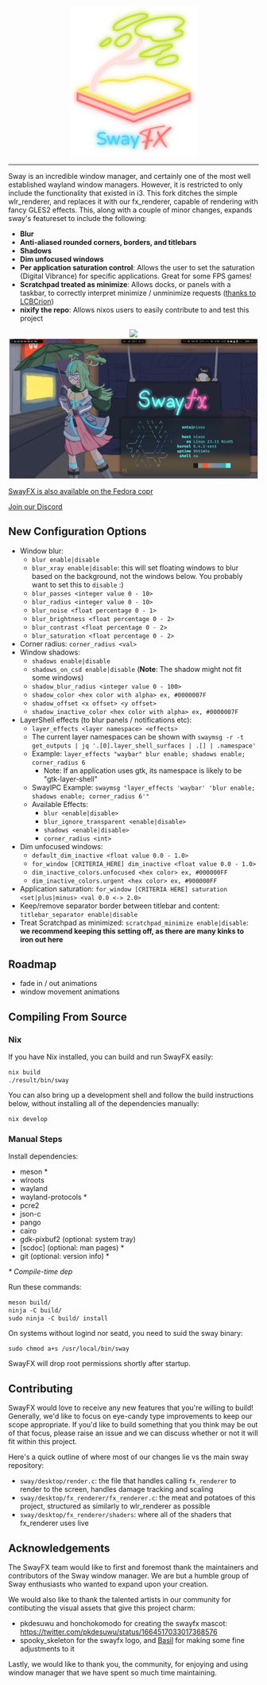 <p align="center">
    <img src="assets/swayfx_logo.svg" width="256" alt="swayfx logo">
</p>

---

Sway is an incredible window manager, and certainly one of the most well established wayland window managers. However, it is restricted to only include the functionality that existed in i3. This fork ditches the simple wlr_renderer, and replaces it with our fx_renderer, capable of rendering with fancy GLES2 effects. This, along with a couple of minor changes, expands sway's featureset to include the following:

+ **Blur**
+ **Anti-aliased rounded corners, borders, and titlebars**
+ **Shadows**
+ **Dim unfocused windows**
+ **Per application saturation control**: Allows the user to set the saturation (Digital Vibrance) for specific applications. Great for some FPS games!
+ **Scratchpad treated as minimize**: Allows docks, or panels with a taskbar, to correctly interpret minimize / unminimize requests ([thanks to LCBCrion](https://github.com/swaywm/sway/issues/6457))
+ **nixify the repo**: Allows nixos users to easily contribute to and test this project

<p align="center">
    <a href="https://repology.org/project/swayfx/versions"><img src="https://repology.org/badge/vertical-allrepos/swayfx.svg" height="282"/></a>
    <img src="assets/swayfx_screenshot.jpg" width="500"/>
</p>

[SwayFX is also available on the Fedora copr](https://copr.fedorainfracloud.org/coprs/swayfx/swayfx/)

[Join our Discord](https://discord.gg/qsSx397rkh)

## New Configuration Options

+ Window blur:
    - `blur enable|disable`
    - `blur_xray enable|disable`: this will set floating windows to blur based on the background, not the windows below. You probably want to set this to `disable` :)
    - `blur_passes <integer value 0 - 10>`
    - `blur_radius <integer value 0 - 10>`
    - `blur_noise <float percentage 0 - 1>`
    - `blur_brightness <float percentage 0 - 2>`
    - `blur_contrast <float percentage 0 - 2>`
    - `blur_saturation <float percentage 0 - 2>`
+ Corner radius: `corner_radius <val>`
+ Window shadows:
    - `shadows enable|disable`
    - `shadows_on_csd enable|disable` (**Note**: The shadow might not fit some windows)
    - `shadow_blur_radius <integer value 0 - 100>`
    - `shadow_color <hex color with alpha> ex, #0000007F`
    - `shadow_offset <x offset> <y offset>`
    - `shadow_inactive_color <hex color with alpha> ex, #0000007F`
+ LayerShell effects (to blur panels / notifications etc):
    - `layer_effects <layer namespace> <effects>`
    - The current layer namespaces can be shown with `swaymsg -r -t get_outputs | jq '.[0].layer_shell_surfaces | .[] | .namespace'`
    - Example: `layer_effects "waybar" blur enable; shadows enable; corner_radius 6`
      - Note: If an application uses gtk, its namespace is likely to be "gtk-layer-shell"
    - SwayIPC Example: `swaymsg "layer_effects 'waybar' 'blur enable; shadows enable; corner_radius 6'"`
    - Available Effects:
        - `blur <enable|disable>`
        - `blur_ignore_transparent <enable|disable>`
        - `shadows <enable|disable>`
        - `corner_radius <int>`
+ Dim unfocused windows:
    - `default_dim_inactive <float value 0.0 - 1.0>`
    - `for_window [CRITERIA_HERE] dim_inactive <float value 0.0 - 1.0>`
    - `dim_inactive_colors.unfocused <hex color> ex, #000000FF`
    - `dim_inactive_colors.urgent <hex color> ex, #900000FF`
+ Application saturation: `for_window [CRITERIA HERE] saturation <set|plus|minus> <val 0.0 <-> 2.0>`
+ Keep/remove separator border between titlebar and content: `titlebar_separator enable|disable`
+ Treat Scratchpad as minimized: `scratchpad_minimize enable|disable`: **we recommend keeping this setting off, as there are many kinks to iron out here**

## Roadmap

+ fade in / out animations
+ window movement animations

## Compiling From Source

### Nix

If you have Nix installed, you can build and run SwayFX easily:

```
nix build
./result/bin/sway
```

You can also bring up a development shell and follow the build instructions below, without installing all of the dependencies manually:

```
nix develop
```

### Manual Steps

Install dependencies:

* meson \*
* wlroots
* wayland
* wayland-protocols \*
* pcre2
* json-c
* pango
* cairo
* gdk-pixbuf2 (optional: system tray)
* [scdoc] (optional: man pages) \*
* git (optional: version info) \*

_\* Compile-time dep_

Run these commands:

    meson build/
    ninja -C build/
    sudo ninja -C build/ install

On systems without logind nor seatd, you need to suid the sway binary:

    sudo chmod a+s /usr/local/bin/sway

SwayFX will drop root permissions shortly after startup.

## Contributing

SwayFX would love to receive any new features that you're willing to build! Generally, we'd like to focus on eye-candy type improvements to keep our scope appropriate. If you'd like to build something that you think may be out of that focus, please raise an issue and we can discuss whether or not it will fit within this project.

Here's a quick outline of where most of our changes lie vs the main sway repository:

+ `sway/desktop/render.c`: the file that handles calling `fx_renderer` to render to the screen, handles damage tracking and scaling
+ `sway/desktop/fx_renderer/fx_renderer.c`: the meat and potatoes of this project, structured as similarly to wlr_renderer as possible
+ `sway/desktop/fx_renderer/shaders`: where all of the shaders that fx_renderer uses live

## Acknowledgements

The SwayFX team would like to first and foremost thank the maintainers and contributors of the Sway window manager. We are but a humble group of Sway enthusiasts who wanted to expand upon your creation.

We would also like to thank the talented artists in our community for contibuting the visual assets that give this project charm:
+ pkdesuwu and honchokomodo for creating the swayfx mascot: https://twitter.com/pkdesuwu/status/1664517033017368576
+ spooky_skeleton for the swayfx logo, and [Basil](https://basil.cafe) for making some fine adjustments to it

Lastly, we would like to thank you, the community, for enjoying and using window manager that we have spent so much time maintaining.

